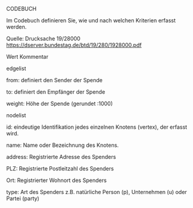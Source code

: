 CODEBUCH						

Im Codebuch definieren Sie, wie und nach welchen Kriterien erfasst werden.	

Quelle: Drucksache 19/28000  https://dserver.bundestag.de/btd/19/280/1928000.pdf	


Wert	Kommentar

edgelist

from:	definiert den Sender der Spende	

to: 	definiert den Empfänger der Spende 

weight:	Höhe der Spende	(gerundet :1000)								
										
	
	
	
nodelist			

id:	eindeutige Identifikation jedes einzelnen Knotens (vertex), der erfasst wird.  	

name: Name oder Bezeichnung des Knotens. 						

address:	Registrierte Adresse des Spenders					

PLZ:	Registrierte Postleitzahl des Spenders		

Ort:	Registrierter Wohnort des Spenders		

type:	Art des Spenders z.B. natürliche Person (p), Unternehmen (u) oder Partei (party)

